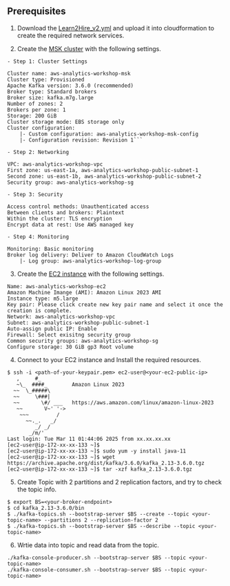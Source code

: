 ## Prerequisites

1. Download the [Learn2Hire_v2.yml](https://github.com/andyliuamzn/aws-analytics-workshop-assessment/blob/main/Learn2Hire_v2.yml) and upload it into cloudformation to create the required network services.
 
2. Create the [MSK cluster](https://console.aws.amazon.com/msk/home?region=us-east-1#/home/) with the following settings.

```
- Step 1: Cluster Settings

Cluster name: aws-analytics-workshop-msk
Cluster type: Provisioned
Apache Kafka version: 3.6.0 (recommended)
Broker type: Standard brokers
Broker size: kafka.m7g.large
Number of zones: 2
Brokers per zone: 1
Storage: 200 GiB
Cluster storage mode: EBS storage only
Cluster configuration:
    |- Custom configuration: aws-analytics-workshop-msk-config
    |- Configuration revision: Revision 1```

- Step 2: Networking

VPC: aws-analytics-workshop-vpc
First zone: us-east-1a, aws-analytics-workshop-public-subnet-1
Second zone: us-east-1b, aws-analytics-workshop-public-subnet-2
Security group: aws-analytics-workshop-sg

- Step 3: Security

Access control methods: Unauthenticated access
Between clients and brokers: Plaintext
Within the cluster: TLS encryption
Encrypt data at rest: Use AWS managed key

- Step 4: Monitoring

Monitoring: Basic monitoring
Broker log delivery: Deliver to Amazon CloudWatch Logs
    |- Log group: aws-analytics-workshop-log-group
```

3. Create the [EC2 instance](https://console.aws.amazon.com/ec2/) with the following settings.

```
Name: aws-analytics-workshop-ec2
Amazon Machine Imange (AMI): Amazon Linux 2023 AMI
Instance type: m5.large
Key pair: Please click create new key pair name and select it once the creation is complete.
Network: aws-analytics-workshop-vpc
Subnet: aws-analytics-workshop-public-subnet-1
Auto-assign public IP: Enable
Firewall: Select exisitng security group
Common security groups: aws-analytics-workshop-sg
Configure storage: 30 GiB gp3 Root volume
```

4. Connect to your EC2 instance and Install the required resources.

```
$ ssh -i <path-of-your-keypair.pem> ec2-user@<your-ec2-public-ip>
   ,     #_
   ~\_  ####_        Amazon Linux 2023
  ~~  \_#####\
  ~~     \###|
  ~~       \#/ ___   https://aws.amazon.com/linux/amazon-linux-2023
   ~~       V~' '->
    ~~~         /
      ~~._.   _/
         _/ _/
       _/m/'
Last login: Tue Mar 11 01:44:06 2025 from xx.xx.xx.xx
[ec2-user@ip-172-xx-xx-133 ~]$
[ec2-user@ip-172-xx-xx-133 ~]$ sudo yum -y install java-11
[ec2-user@ip-172-xx-xx-133 ~]$ wget https://archive.apache.org/dist/kafka/3.6.0/kafka_2.13-3.6.0.tgz
[ec2-user@ip-172-xx-xx-133 ~]$ tar -xzf kafka_2.13-3.6.0.tgz
```

5. Create Topic with 2 partitions and 2 replication factors, and try to check the topic info.
```
$ export BS=<your-broker-endpoint>
$ cd kafka_2.13-3.6.0/bin
$ ./kafka-topics.sh --bootstrap-server $BS --create --topic <your-topic-name> --partitions 2 --replication-factor 2
$ ./kafka-topics.sh --bootstrap-server $BS --describe --topic <your-topic-name>
```

6. Wrtie data into topic and read data from the topic.
```
./kafka-console-producer.sh --bootstrap-server $BS --topic <your-topic-name>
./kafka-console-consumer.sh --bootstrap-server $BS --topic <your-topic-name>
```
